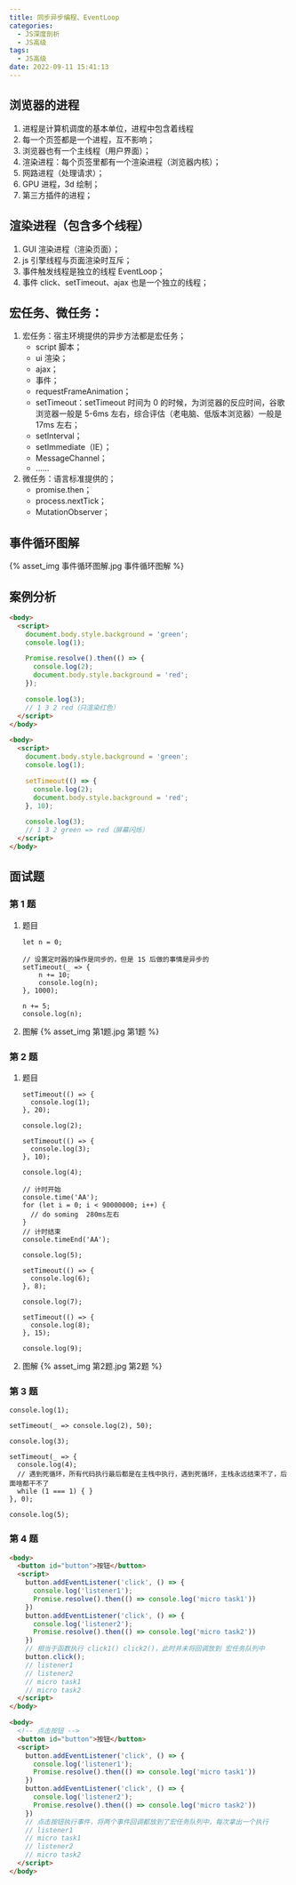 ```yaml
---
title: 同步异步编程、EventLoop
categories:
  - JS深度剖析
  - JS高级
tags:
  - JS高级
date: 2022-09-11 15:41:13
---
```

## 浏览器的进程
1. 进程是计算机调度的基本单位，进程中包含着线程
2. 每一个页签都是一个进程，互不影响；
3. 浏览器也有一个主线程（用户界面）；
4. 渲染进程：每个页签里都有一个渲染进程（浏览器内核）；
5. 网路进程（处理请求）；
6. GPU 进程，3d 绘制；
7. 第三方插件的进程；

## 渲染进程（包含多个线程）
1. GUI 渲染进程（渲染页面）；
2. js 引擎线程与页面渲染时互斥；
3. 事件触发线程是独立的线程 EventLoop；
4. 事件 click、setTimeout、ajax 也是一个独立的线程；

## 宏任务、微任务：
1. 宏任务：宿主环境提供的异步方法都是宏任务；
    - script 脚本；
    - ui 渲染；
    - ajax；
    - 事件；
    - requestFrameAnimation；
    - setTimeout：setTimeout 时间为 0 的时候，为浏览器的反应时间，谷歌浏览器一般是 5-6ms 左右，综合评估（老电脑、低版本浏览器）一般是 17ms 左右；
    - setInterval；
    - setImmediate（IE）；
    - MessageChannel；
    - ......
2. 微任务：语言标准提供的；
    - promise.then；
    - process.nextTick；
    - MutationObserver；

## 事件循环图解
{% asset_img 事件循环图解.jpg 事件循环图解 %}

## 案例分析
```HTML
<body>
  <script>
    document.body.style.background = 'green';
    console.log(1);

    Promise.resolve().then(() => {
      console.log(2);
      document.body.style.background = 'red';
    });

    console.log(3);
    // 1 3 2 red（只渲染红色）
  </script>
</body>
```
```HTML
<body>
  <script>
    document.body.style.background = 'green';
    console.log(1);

    setTimeout(() => {
      console.log(2);
      document.body.style.background = 'red';
    }, 10);

    console.log(3);
    // 1 3 2 green => red（屏幕闪烁）
  </script>
</body>
```

## 面试题 

### 第 1 题
1. 题目
    ```JS
    let n = 0;

    // 设置定时器的操作是同步的，但是 1S 后做的事情是异步的
    setTimeout(_ => {
        n += 10;
        console.log(n);
    }, 1000);

    n += 5;
    console.log(n);
    ```
2. 图解
    {% asset_img 第1题.jpg 第1题 %}

### 第 2 题
1. 题目
    ```JS
    setTimeout(() => {
      console.log(1);
    }, 20);

    console.log(2);

    setTimeout(() => {
      console.log(3);
    }, 10);

    console.log(4);

    // 计时开始
    console.time('AA');
    for (let i = 0; i < 90000000; i++) {
      // do soming  280ms左右
    }
    // 计时结束
    console.timeEnd('AA');

    console.log(5);

    setTimeout(() => {
      console.log(6);
    }, 8);

    console.log(7);

    setTimeout(() => {
      console.log(8);
    }, 15);

    console.log(9);
    ```
2. 图解
    {% asset_img 第2题.jpg 第2题 %}

### 第 3 题
```JS
console.log(1);

setTimeout(_ => console.log(2), 50);

console.log(3);

setTimeout(_ => {
  console.log(4);
  // 遇到死循环，所有代码执行最后都是在主栈中执行，遇到死循环，主栈永远结束不了，后面啥都干不了
  while (1 === 1) { }
}, 0);

console.log(5);
```

### 第 4 题
```HTML
<body>
  <button id="button">按钮</button>
  <script>
    button.addEventListener('click', () => {
      console.log('listener1');
      Promise.resolve().then(() => console.log('micro task1'))
    })
    button.addEventListener('click', () => {
      console.log('listener2');
      Promise.resolve().then(() => console.log('micro task2'))
    })
    // 相当于函数执行 click1() click2()，此时并未将回调放到 宏任务队列中
    button.click();
    // listener1
    // listener2
    // micro task1
    // micro task2
  </script>
</body>
```
```HTML
<body>
  <!-- 点击按钮 -->
  <button id="button">按钮</button>
  <script>
    button.addEventListener('click', () => {
      console.log('listener1');
      Promise.resolve().then(() => console.log('micro task1'))
    })
    button.addEventListener('click', () => {
      console.log('listener2');
      Promise.resolve().then(() => console.log('micro task2'))
    })
    // 点击按钮执行事件，将两个事件回调都放到了宏任务队列中，每次拿出一个执行
    // listener1
    // micro task1
    // listener2
    // micro task2
  </script>
</body>
```